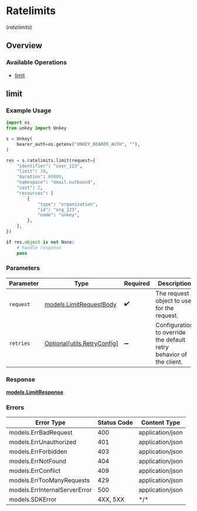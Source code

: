 # Ratelimits
(*ratelimits*)

## Overview

### Available Operations

* [limit](#limit)

## limit

### Example Usage

```python
import os
from unkey import Unkey

s = Unkey(
    bearer_auth=os.getenv("UNKEY_BEARER_AUTH", ""),
)

res = s.ratelimits.limit(request={
    "identifier": "user_123",
    "limit": 10,
    "duration": 60000,
    "namespace": "email.outbound",
    "cost": 2,
    "resources": [
        {
            "type": "organization",
            "id": "org_123",
            "name": "unkey",
        },
    ],
})

if res.object is not None:
    # handle response
    pass

```

### Parameters

| Parameter                                                           | Type                                                                | Required                                                            | Description                                                         |
| ------------------------------------------------------------------- | ------------------------------------------------------------------- | ------------------------------------------------------------------- | ------------------------------------------------------------------- |
| `request`                                                           | [models.LimitRequestBody](../../models/limitrequestbody.md)         | :heavy_check_mark:                                                  | The request object to use for the request.                          |
| `retries`                                                           | [Optional[utils.RetryConfig]](../../models/utils/retryconfig.md)    | :heavy_minus_sign:                                                  | Configuration to override the default retry behavior of the client. |

### Response

**[models.LimitResponse](../../models/limitresponse.md)**

### Errors

| Error Type                    | Status Code                   | Content Type                  |
| ----------------------------- | ----------------------------- | ----------------------------- |
| models.ErrBadRequest          | 400                           | application/json              |
| models.ErrUnauthorized        | 401                           | application/json              |
| models.ErrForbidden           | 403                           | application/json              |
| models.ErrNotFound            | 404                           | application/json              |
| models.ErrConflict            | 409                           | application/json              |
| models.ErrTooManyRequests     | 429                           | application/json              |
| models.ErrInternalServerError | 500                           | application/json              |
| models.SDKError               | 4XX, 5XX                      | \*/\*                         |